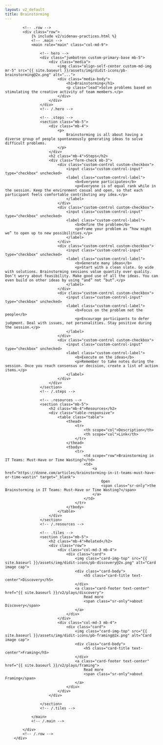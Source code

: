 ```yaml
---
layout: v2_default
title: Brainstorming
---
```

<div class="container mt-5">

            <!-- .row -->
            <div class="row">
                {% include v2/sidenav-practices.html %}
                <!-- .main -->
                <main role="main" class="col-md-9">

                    <!-- hero -->
                    <div class="jumbotron custom-primary-base mb-5">
                        <div class="media">
                            <img class="align-self-center custom-md-img mr-5" src="{{ site.baseurl }}/assets/img/didit-icons/pb-brainstorming@2x.png" alt="...">
                            <div class="media-body">
                                <h1>Brainstorming</h1>
                                <p class="lead">Solve problems based on stimulating the creative activity of team members.</p>
                            </div>
                        </div>
                    </div>
                    <!-- /.hero -->

                    <!-- .steps -->
                    <section class="mb-5">
                        <div class="mb-4">
                            <p>
                                Brainstorming is all about having a diverse group of people spontaneously generating ideas to solve difficult problems.
                            </p>
                        </div>
                        <h2 class="mb-4">Steps</h2>
                        <div class="form-check mb-3">
                            <div class="custom-control custom-checkbox">
                                <input class="custom-control-input" type="checkbox" unchecked>
                                <label class="custom-control-label">
                                    <b>Everyone participates</b>
                                    <p>Everyone is of equal rank while in the session. Keep the environment casual and open, so that each participant feels comfortable contributing any idea.</p>
                                </label>
                            </div>
                            <div class="custom-control custom-checkbox">
                                <input class="custom-control-input" type="checkbox" unchecked>
                                <label class="custom-control-label">
                                    <b>Define the problem</b>
                                    <p>Frame your problem as “how might we” to open up to new possibilities.</p>
                                </label>
                            </div>
                            <div class="custom-control custom-checkbox">
                                <input class="custom-control-input" type="checkbox" unchecked>
                                <label class="custom-control-label">
                                    <b>Generate many ideas</b>
                                    <p>Start with a clean slate. Go wide with solutions. Brainstorming sessions value quantity over quality. Don’t worry about feasibility. Make good use of all the ideas. You can even build on other ideas by using “and” not “but”.</p>
                                </label>
                            </div>
                            <div class="custom-control custom-checkbox">
                                <input class="custom-control-input" type="checkbox" unchecked>
                                <label class="custom-control-label">
                                    <b>Focus on the problem not the people</b>
                                    <p>Encourage participants to defer judgment. Deal with issues, not personalities. Stay positive during the session.</p>
                                </label>
                            </div>
                            <div class="custom-control custom-checkbox">
                                <input class="custom-control-input" type="checkbox" unchecked>
                                <label class="custom-control-label">
                                    <b>Execute on the ideas</b>
                                    <p>Remember to take notes during the session. Once you reach consensus or decision, create a list of action items.</p>
                                </label>
                            </div>
                        </div>
                    </section>
                    <!-- /.steps -->

                    <!-- .resources -->
                    <section class="mb-5">
                        <h2 class="mb-4">Resources</h2>
                        <div class="table-responsive">
                            <table class="table">
                                <thead>
                                    <tr>
                                        <th scope="col">Description</th>
                                        <th scope="col">Link</th>
                                    </tr>
                                </thead>
                                <tbody>
                                    <tr>
                                        <td scope="row">Brainstorming in IT Teams: Must-Have or Time Wasting?</td>
                                        <td>
                                            <a href="https://dzone.com/articles/brainstorming-in-it-teams-must-have-or-time-wastin" target="_blank">
                                                Open
                                                <span class="sr-only">the Brainstorming in IT Teams: Must-Have or Time Wasting?</span>
                                            </a>
                                        </td>
                                    </tr>
                                </tbody>
                            </table>
                        </div>
                    </section>
                    <!-- /.resources -->

                    <!-- .tiles -->
                    <section class="mb-5">
                        <h2 class="mb-4">Related</h2>
                        <div class="row">
                            <div class="col-md-3 mb-4">
                                <div class="card">
                                    <img class="card-img-top" src="{{ site.baseurl }}/assets/img/didit-icons/pb-discovery@2x.png" alt="Card image cap">
                                    <div class="card-body">
                                        <h5 class="card-title text-center">Discovery</h5>
                                    </div>
                                    <a class="card-footer text-center" href="{{ site.baseurl }}/v2/plays/discovery">
                                        Read more
                                        <span class="sr-only">about Discovery</span>
                                    </a>
                                </div>
                            </div>
                            <div class="col-md-3 mb-4">
                                <div class="card">
                                    <img class="card-img-top" src="{{ site.baseurl }}/assets/img/didit-icons/pb-framing@2x.png" alt="Card image cap">
                                    <div class="card-body">
                                        <h5 class="card-title text-center">Framing</h5>
                                    </div>
                                    <a class="card-footer text-center" href="{{ site.baseurl }}/v2/plays/framing">
                                        Read more
                                        <span class="sr-only">about Framing</span>
                                    </a>
                                </div>
                            </div>
                        </div>

                    </section>
                    <!-- /.tiles -->

                </main>
                <!-- /.main -->

            </div>
            <!-- /.row -->
        </div>